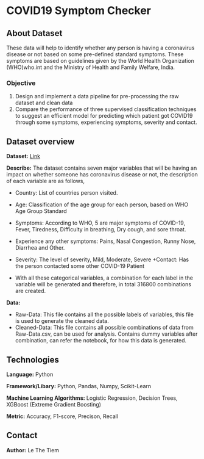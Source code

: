 # COVID19 Symptom Checker
## About Dataset
These data will help to identify whether any person is having a coronavirus disease or not based on some pre-defined standard symptoms. These symptoms are based on guidelines given by the World Health Organization (WHO)who.int and the Ministry of Health and Family Welfare, India.

### Objective
1. Design and implement a data pipeline for pre-processing the raw dataset and clean data
2. Compare the performance of three supervised classification techniques to suggest an efficient model for predicting which patient got COVID19 through some symptoms, experiencing symptoms, severity and contact.

## Dataset overview
**Dataset:** [Link](https://www.kaggle.com/datasets/iamhungundji/covid19-symptoms-checker?fbclid=IwAR2UV3l2_Guh_fM6BEr83W0fr1gOlu4rJWDhOFDvazB0p_VP7iiyFA2BAr8&select=Raw-Data.csv)

**Describe:** The dataset contains seven major variables that will be having an impact on whether someone has coronavirus disease or not, the description of each variable are as follows,
+ Country: List of countries person visited.
+ Age: Classification of the age group for each person, based on WHO Age Group Standard
+ Symptoms: According to WHO, 5 are major symptoms of COVID-19, Fever, Tiredness, Difficulty in breathing, Dry cough, and sore throat.
+ Experience any other symptoms: Pains, Nasal Congestion, Runny Nose, Diarrhea and Other.
+ Severity: The level of severity, Mild, Moderate, Severe
+Contact: Has the person contacted some other COVID-19 Patient

+ With all these categorical variables, a combination for each label in the variable will be generated and therefore, in total 316800 combinations are created.

**Data:** 
+ Raw-Data: This file contains all the possible labels of variables, this file is used to generate the cleaned data.
+ Cleaned-Data: This file contains all possible combinations of data from Raw-Data.csv, can be used for analysis. Contains dummy variables after combination, can refer the notebook, for how this data is generated.

## Technologies
**Language:** Python

**Framework/Libary:** Python, Pandas, Numpy, Scikit-Learn

**Machine Learning Algorithms:** Logistic Regression, Decision Trees, XGBoost (Extreme Gradient Boosting)

**Metric:** Accuracy, F1-score, Precison, Recall

## Contact
**Author:** Le The Tiem






